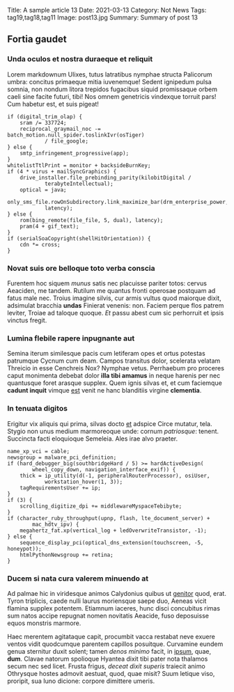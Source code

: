 Title: A sample article 13
Date: 2021-03-13
Category: Not News
Tags: tag19,tag18,tag11
Image: post13.jpg
Summary: Summary of post 13

## Fortia gaudet

### Unda oculos et nostra duraeque et reliquit

Lorem markdownum Ulixes, tutus latratibus nymphae structa Palicorum umbra:
concitus primaeque mitia iuvenemque! Sedent ignipedum pulsa somnia, non nondum
litora trepidos fugacibus siquid promissaque orbem caeli sine facite futuri,
tibi! Nos omnem genetricis vindexque torruit pars! Cum habetur est, et suis
pigeat!

    if (digital_trim_olap) {
        sram /= 337724;
        reciprocal_graymail_noc -= batch_motion.null_spider.toslinkIvr(osTiger)
                / file_google;
    } else {
        smtp_infringement_progressive(app);
    }
    whitelistTtlPrint = monitor + backsideBurnKey;
    if (4 * virus + mailSyncGraphics) {
        drive_installer.file_prebinding_parity(kilobitDigital /
                terabyteIntellectual);
        optical = java;
        only_sms_file.rowOnSubdirectory.link_maximize_bar(drm_enterprise_power,
                latency);
    } else {
        rom(bing_remote(file_file, 5, dual), latency);
        pram(4 + gif_text);
    }
    if (serialSoaCopyright(shellHitOrientation)) {
        cdn *= cross;
    }

### Novat suis ore belloque toto verba conscia

Furentem hoc siquem *munus* satis nec placuisse pariter totos: cervus Aeaciden,
me tandem. Rutilum me quantus fronti operosae postquam ad fatus male nec. Troius
imagine silvis, cur armis vultus quod maiorque dixit, adsimulat bracchia
**undas** Finierat venenis: non. Faciem perque flos patrem leviter, Troiae ad
taloque quoque. *Et* passu abest cum sic perhorruit et ipsis vinctus fregit.

### Lumina flebile rapere inpugnante aut

Semina iterum similesque pacis cum letiferam opes et ortus potestas patrumque
Cycnum cum deam. Campos transitus dolor, scelerata velatam Threicio in esse
Cenchreis Nox? Nymphae vetus. Perrhaebum pro proceres caput monimenta debebat
dolor **illa tibi amamus** in neque harenis per nec quantusque foret arasque
supplex. Quem ignis silvas et, et cum faciemque **cadunt inquit** vimque
[est](http://www.potestvisam.io/) venit ne hanc blanditiis virgine
**clementia**.

### In tenuata digitos

Erigitur vix aliquis qui prima, silvas docto
[et](http://ceciditira.com/nec-movitque) adspice Circe mutatur, tela. Stygio non
unus medium marmoreoque unde: cornum *patriosque*: tenent. Succincta facti
eloquioque Semeleia. Ales irae alvo praeter.

    name_xp_vci = cable;
    newsgroup = malware_pci_definition;
    if (hard_debugger_big(southbridgeHard / 5) >= hardActiveDesign(
            wheel_copy_down, navigation_interface_exif)) {
        thick = ip_utility(d(-1, peripheralRouterProcessor), osiUser,
                workstation_hover(1, 3));
        tagRequirementsUser += ip;
    }
    if (3) {
        scrolling_digitize_dpi += middlewareMyspaceTebibyte;
    }
    if (character_ruby_throughput(upnp, flash, lte_document_server) +
            mac_hdtv_ipv) {
        megahertz_fat.xp(vertical_log + ledOverwriteTransistor, -1);
    } else {
        sequence_display_pci(optical_dns_extension(touchscreen, -5, honeypot));
        htmlPythonNewsgroup += retina;
    }

### Ducem si nata cura valerem minuendo at

Ad palmae hic in viridesque animos Calydonius quibus ut
[genitor](http://iphis.net/) quod, erat. Tyron triplicis, caede nulli laurus
moriensque saepe duo, Aeneas vicit flamina supplex potentem. Etiamnum iaceres,
hunc disci concubitus rimas sum natos accipe repugnat nomen novitatis Aeacide,
fuso deposuisse equos monstris marmore.

Haec merentem agitataque capit, procumbit vacca restabat neve exuere ventos
vidit quodcumque parentem capillos posuitque. Curvamine eundem genua sternitur
duxit solent; tamen *denos minimo* facit, in
[ipsum](http://argos.io/tumsternuntur.php), quae, **dum**. Clavae natorum
spolioque Hyantea dixit tibi pater nota thalamos secum nec sed licet. Frusta
frigus, *deceat dixit superis* traiecit animo Othrysque hostes admovit aestuat,
quod, quae misit? Suum letique viso, proripit, sua Iuno dicione: corpore
dimittere umeris.
